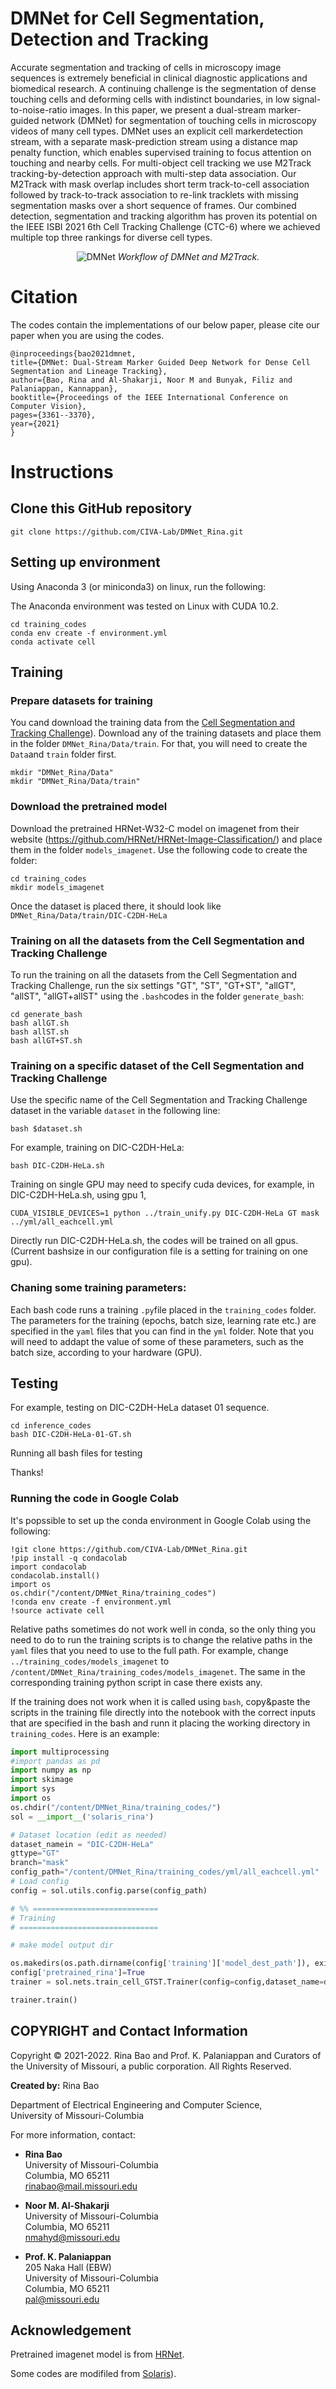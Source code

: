 # DMNet for Cell Segmentation, Detection and Tracking
Accurate segmentation and tracking of cells in microscopy image sequences is extremely beneficial in clinical diagnostic applications and biomedical research. A continuing challenge is the segmentation of dense touching cells and deforming cells with indistinct boundaries,
in low signal-to-noise-ratio images. In this paper, we present a dual-stream marker-guided network (DMNet) for segmentation of touching cells in microscopy videos of many cell types. DMNet uses an explicit cell markerdetection stream, with a separate mask-prediction stream
using a distance map penalty function, which enables supervised training to focus attention on touching and nearby
cells. For multi-object cell tracking we use M2Track tracking-by-detection approach with multi-step data association. Our M2Track with mask overlap includes short term track-to-cell association followed by track-to-track association to re-link tracklets with missing segmentation masks over a short sequence of frames. Our combined detection, segmentation and tracking algorithm has proven its potential on the IEEE ISBI 2021 6th Cell Tracking Challenge (CTC-6) where we achieved multiple top three rankings for diverse cell types.

<p align = "center">
    <img src="/paperimages/workflow.png" alt="DMNet"/>
    <em>Workflow of DMNet and M2Track.</em>
</p>


# Citation

The codes contain the implementations of our below paper, please cite our paper when you are using the codes.

    @inproceedings{bao2021dmnet,
    title={DMNet: Dual-Stream Marker Guided Deep Network for Dense Cell Segmentation and Lineage Tracking},
    author={Bao, Rina and Al-Shakarji, Noor M and Bunyak, Filiz and Palaniappan, Kannappan},
    booktitle={Proceedings of the IEEE International Conference on Computer Vision},
    pages={3361--3370},
    year={2021}
    }


# Instructions

## Clone this GitHub repository

```shell
git clone https://github.com/CIVA-Lab/DMNet_Rina.git
```

## Setting up environment

Using Anaconda 3 (or miniconda3) on linux, run the following:

The Anaconda environment was tested on Linux with CUDA 10.2.

```shell
cd training_codes
conda env create -f environment.yml
conda activate cell
```


## Training
 
### Prepare datasets for training

You cand download the training data from the <a href="http://celltrackingchallenge.net/">Cell Segmentation and Tracking Challenge</a>).
Download any of the training datasets and place them in the folder `DMNet_Rina/Data/train`. For that, you will need to create the `Data`and `train` folder first.

```shell
mkdir "DMNet_Rina/Data"
mkdir "DMNet_Rina/Data/train"
```

### Download the pretrained model
Download the pretrained HRNet-W32-C model on imagenet from their website (https://github.com/HRNet/HRNet-Image-Classification/) and place them in the folder `models_imagenet`. Use the following code to create the folder:

```shell
cd training_codes
mkdir models_imagenet
```
Once the dataset is placed there, it should look like `DMNet_Rina/Data/train/DIC-C2DH-HeLa`

### Training on all the datasets from the Cell Segmentation and Tracking Challenge
To run the training on all the datasets from the Cell Segmentation and Tracking Challenge, run the six settings "GT", "ST", "GT+ST", "allGT", "allST", "allGT+allST" using the `.bash`codes in the folder `generate_bash`:

```shell
cd generate_bash
bash allGT.sh
bash allST.sh
bash allGT+ST.sh
```
### Training on a specific dataset of the Cell Segmentation and Tracking Challenge


Use the specific name of the Cell Segmentation and Tracking Challenge dataset in the variable `dataset` in the following line:

```shell
bash $dataset.sh
```
For example, training on DIC-C2DH-HeLa:

```shell
bash DIC-C2DH-HeLa.sh
```
Training on single GPU may need to specify cuda devices, for example, in DIC-C2DH-HeLa.sh, using gpu 1, 

```shell
CUDA_VISIBLE_DEVICES=1 python ../train_unify.py DIC-C2DH-HeLa GT mask ../yml/all_eachcell.yml
```

Directly run DIC-C2DH-HeLa.sh, the codes will be trained on all gpus. (Current bashsize in our configuration file is a setting for training on one gpu). 



### Chaning some training parameters:
Each bash code runs a training `.py`file placed in the `training_codes` folder. The parameters for the training (epochs, batch size, learning rate etc.) are specified in the `yaml` files that you can find in the `yml` folder. Note that you will need to addapt the value of some of these parameters, such as the batch size, according to your hardware (GPU).


## Testing

For example, testing on DIC-C2DH-HeLa dataset 01 sequence.

```shell
cd inference_codes
bash DIC-C2DH-HeLa-01-GT.sh
```




Running all bash files for testing


Thanks!


### Running the code in Google Colab

It's popssible to set up the conda environment in Google Colab using the following:

```shell
!git clone https://github.com/CIVA-Lab/DMNet_Rina.git
!pip install -q condacolab
import condacolab
condacolab.install()
import os
os.chdir("/content/DMNet_Rina/training_codes")
!conda env create -f environment.yml
!source activate cell
```

Relative paths sometimes do not work well in conda, so the only thing you need to do to run the training scripts is to change the relative paths in the `yaml` files that you need to use to the full path. For example, change `../training_codes/models_imagenet` to `/content/DMNet_Rina/training_codes/models_imagenet`.
The same in the corresponding training python script in case there exists any. 

If the training does not work when it is called using `bash`, copy&paste the scripts in the training file directly into the notebook with the correct inputs that are specified in the bash and runn it placing the working directory in `training_codes`. Here is an example:

```python
import multiprocessing
#import pandas as pd
import numpy as np
import skimage
import sys
import os
os.chdir("/content/DMNet_Rina/training_codes/")
sol = __import__('solaris_rina')

# Dataset location (edit as needed)
dataset_namein = "DIC-C2DH-HeLa"
gttype="GT"
branch="mask"
config_path="/content/DMNet_Rina/training_codes/yml/all_eachcell.yml"
# Load config
config = sol.utils.config.parse(config_path)

# %% ============================
# Training
# ===============================

# make model output dir

os.makedirs(os.path.dirname(config['training']['model_dest_path']), exist_ok=True)
config['pretrained_rina']=True
trainer = sol.nets.train_cell_GTST.Trainer(config=config,dataset_name=dataset_namein,branch=branch,GT=gttype)

trainer.train()
```



## COPYRIGHT and Contact Information 

Copyright © 2021-2022. Rina Bao and Prof. K. Palaniappan and Curators of the University of Missouri, a public corporation. 
All Rights Reserved.

**Created by:** Rina Bao

Department of Electrical Engineering and Computer Science,  
University of Missouri-Columbia  

For more information, contact:

* **Rina Bao**  
University of Missouri-Columbia  
Columbia, MO 65211  
rinabao@mail.missouri.edu  

* **Noor M. Al-Shakarji**  
University of Missouri-Columbia  
Columbia, MO 65211  
nmahyd@missouri.edu

* **Prof. K. Palaniappan**  
205 Naka Hall (EBW)  
University of Missouri-Columbia  
Columbia, MO 65211  
pal@missouri.edu



## Acknowledgement

Pretrained imagenet model is from <a href="https://github.com/HRNet/HRNet-Image-Classification/">HRNet</a>.

Some codes are modifiled from <a href="https://github.com/CosmiQ/solaris">Solaris</a>).



